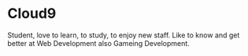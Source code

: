 # Cloud9
Student, love to learn, to study, to enjoy new staff. Like to know and get better at Web Development also Gameing Development.
